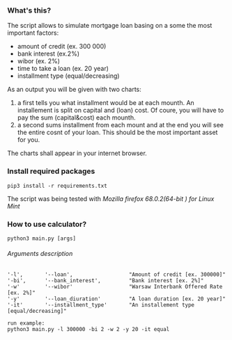 ### What's this?

The script allows to simulate mortgage loan basing on a some the most important factors:
* amount of credit         (ex. 300 000)
* bank interest            (ex.2%)
* wibor                    (ex. 2%)
* time to take a loan      (ex. 20 year)
* installment type         (equal/decreasing)

As an output you will be given with two charts:
1. a first tells you what installment would be at each mounth.
   An installement is split on capital and (loan) cost. 
   Of coure, you will have to pay the sum (capital&cost) each mounth.
2. a second sums installment from each mount and at the end you will see the entire cosnt of your loan. 
   This should be the most important asset for you.

The charts shall appear in your internet browser.

### Install required packages
```
pip3 install -r requirements.txt
```

The script was being tested with *Mozilla firefox 68.0.2(64-bit ) for Linux Mint*

### How to use calculator?

```
python3 main.py [args]
```
###### Arguments description
```
'-l',       '--loan',                  "Amount of credit [ex. 300000]"
'-bi',      '--bank_interest',         "Bank interest [ex. 2%]"
'-w'        '--wibor'                  "Warsaw Interbank Offered Rate [ex. 2%]"
'-y'        '--loan_diuration'         "A loan duration [ex. 20 year]"
'-it'       '--installment_type'       "An installement type [equal/decreasing]"

run example:
python3 main.py -l 300000 -bi 2 -w 2 -y 20 -it equal
```
